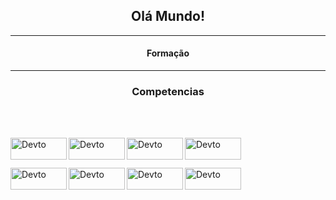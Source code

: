 <h2 align="center" color="red"><strong>Olá Mundo!</strong></h3>
<hr>
<div>
    <h4 align="center" color="red"><strong>Formação</strong></h3>
    <hr>
   
</div>
<div>
    <h3 align="center" color="red"><strong>Competencias</strong></h3>
                                                                            </br></br>
    <p><img align="left" alt="Devto" width="90px" height="35px" src="https://img.shields.io/badge/HTML5-E34F26?style=for-the-badge&logo=html5&logoColor=white"></p>
    <p><img align="left" alt="Devto" width="90px" height="35px" src="https://img.shields.io/badge/CSS3-1572B6?style=for-the-badge&logo=css3&logoColor=white"></p>
    <p><img align="left" alt="Devto" width="90px" height="35px" src="https://img.shields.io/badge/JavaScript-F7DF1E?style=for-the-badge&logo=javascript&logoColor=black"></p>
    <p><img align="left" alt="Devto" width="90px" height="35px" src="https://img.shields.io/badge/Bootstrap-563D7C?style=for-the-badge&logo=bootstrap&logoColor=white"></p>                                                                                     </br></br>
    <p><img align="left" alt="Devto" width="90px" height="35px" src="https://img.shields.io/badge/C%23-239120?style=for-the-badge&logo=c-sharp&logoColor=white"></p>
    <p><img align="left" alt="Devto" width="90px" height="35px" src="https://img.shields.io/badge/.NET-5C2D91?style=for-the-badge&logo=.net&logoColor=white"></p>
    <p><img align="left" alt="Devto" width="90px" height="35px" src="https://img.shields.io/badge/MySQL-00000F?style=for-the-badge&logo=mysql&logoColor=white"></p>
    <p><img align="left" alt="Devto" width="90px" height="35px" src="https://img.shields.io/badge/Microsoft_SQL_Server-CC2927?style=for-the-badge&logo=microsoft-sql-server&logoColor=white"></p>
</div>
